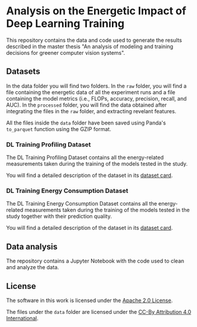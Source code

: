 # Analysis on the Energetic Impact of Deep Learning Training

This repository contains the data and code used to generate the results described in the master thesis "An analysis of
modeling and training decisions for greener computer vision systems".

## Datasets

In the data folder you will find two folders. In the `raw` folder, you will find a file containing the energetic data of
all the experiment runs and a file containing the model metrics (i.e., FLOPs, accuracy, precision, recall, and AUC). In
the `processed` folder, you will find the data obtained after integrating the files in the `raw` folder, and extracting
revelant features.

All the files inside the `data` folder have been saved using Panda's ``to_parquet`` function using the GZIP format.

### DL Training Profiling Dataset

The DL Training Profiling Dataset contains all the energy-related measurements taken during the training of the models
tested in the study.

You will find a detailed description of the dataset in its [dataset card](data/raw/dataset_card.md).

### DL Training Energy Consumption Dataset

The DL Training Energy Consumption Dataset contains all the energy-related measurements taken during the training of the
models
tested in the study together with their prediction quality.

You will find a detailed description of the dataset in its [dataset card](data/processed/dataset_card.md).

## Data analysis

The repository contains a Jupyter Notebook with the code used to clean and analyze the data.

## License

The software in this work is licensed under the [Apache 2.0 License](LICENSE).

The files under the `data` folder are licensed under the [CC-By Attribution 4.0 International](data/LICENSE).
